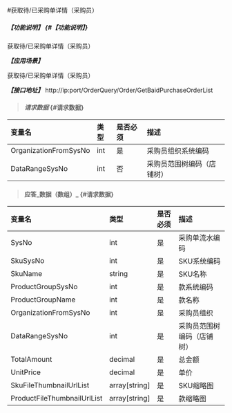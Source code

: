#获取待/已采购单详情（采购员）

##### _【功能说明】_ {#【功能说明】}

获取待/已采购单详情（采购员）


_**【应用场景】**_

获取待/已采购单详情（采购员）



_**【接口地址】**_
http://ip:port/OrderQuery/Order/GetBaidPurchaseOrderList

> #### _请求数据_ {#请求数据}

| 变量名 | 类型 | 是否必须 | 描述 |
| :--- | :--- | :--- | :--- |
| OrganizationFromSysNo | int | 是 | 采购员组织系统编码 |
| DataRangeSysNo | int | 否 | 采购员范围树编码（店铺树） |

> #### 应答_数据（数组）_ {#请求数据}


| 变量名 | 类型 | 是否必须 | 描述 |
| :--- | :--- | :--- | :--- |
| SysNo| int | 是 | 采购单流水编码 |
| SkuSysNo| int | 是 | SKU系统编码 |
| SkuName| string| 是 | SKU名称 |
| ProductGroupSysNo| int | 是 | 款系统编码 |
| ProductGroupName| int | 是 | 款名称 |
| OrganizationFromSysNo| int | 是 | 采购员组织|
| DataRangeSysNo| int | 是 | 采购员范围树编码（店铺树）|
| TotalAmount| decimal| 是 | 总金额 |
| UnitPrice| decimal| 是 | 单价|
| SkuFileThumbnailUrlList| array[string]| 是 | SKU缩略图|
| ProductFileThumbnailUrlList| array[string]| 是 | 款缩略图|



